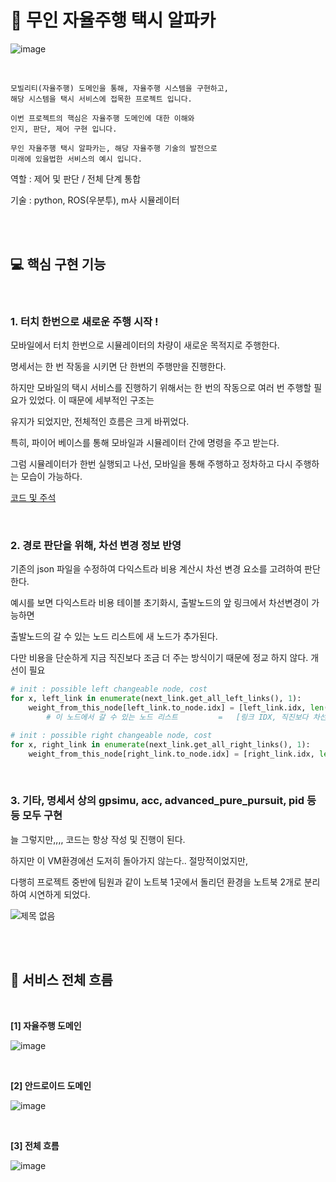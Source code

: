 # :taxi: 무인 자율주행 택시 알파카

![image](https://user-images.githubusercontent.com/89068148/196036636-99cb424a-fd81-4d8c-aec3-f246a2559992.png)

<br>

```
모빌리티(자율주행) 도메인을 통해, 자율주행 시스템을 구현하고, 
해당 시스템을 택시 서비스에 접목한 프로젝트 입니다.

이번 프로젝트의 핵심은 자율주행 도메인에 대한 이해와 
인지, 판단, 제어 구현 입니다.

무인 자율주행 택시 알파카는, 해당 자율주행 기술의 발전으로
미래에 있을법한 서비스의 예시 입니다.
```

역할 : 제어 및 판단 / 전체 단계 통합

기술 : python, ROS(우분투), m사 시뮬레이터

<br>

<br>

## :computer: 핵심 구현 기능

<br>

### 1. 터치 한번으로 새로운 주행 시작 !

모바일에서 터치 한번으로 시뮬레이터의 차량이 새로운 목적지로 주행한다.

명세서는 한 번 작동을 시키면 단 한번의 주행만을 진행한다. 

하지만 모바일의 택시 서비스를 진행하기 위해서는 한 번의 작동으로 여러 번 주행할 필요가 있었다. 이 때문에 세부적인 구조는 

유지가 되었지만, 전체적인 흐름은 크게 바뀌었다.

특히, 파이어 베이스를 통해 모바일과 시뮬레이터 간에 명령을 주고 받는다.

그럼 시뮬레이터가 한번 실행되고 나선, 모바일을 통해 주행하고 정차하고 다시 주행하는 모습이 가능하다.

[코드 및 주석](https://github.com/windy825/Alpah_car/blob/master/catkin_ws/src/alpha_car/scripts/firebase.py)

 <br>

### 2. 경로 판단을 위해, 차선 변경 정보 반영

기존의 json 파일을 수정하여 다익스트라 비용 계산시 차선 변경 요소를 고려하여 판단한다.

예시를 보면 다익스트라 비용 테이블 초기화시, 출발노드의 앞 링크에서 차선변경이 가능하면 

출발노드의 갈 수 있는 노드 리스트에 새 노드가 추가된다.

다만 비용을 단순하게 지금 직진보다 조금 더 주는 방식이기 때문에 정교 하지 않다. 개선이 필요

```python
# init : possible left changeable node, cost
for x, left_link in enumerate(next_link.get_all_left_links(), 1):
	weight_from_this_node[left_link.to_node.idx] = [left_link.idx, len(left_link.points) + 20*x]
        # 이 노드에서 갈 수 있는 노드 리스트         =   [링크 IDX, 직진보다 차선변경에 좀더 가중치를 둔 비용]

# init : possible right changeable node, cost
for x, right_link in enumerate(next_link.get_all_right_links(), 1):
	weight_from_this_node[right_link.to_node.idx] = [right_link.idx, len(right_link.points) + 20*x] 
```

<br>

### 3. 기타, 명세서 상의 gpsimu, acc, advanced_pure_pursuit, pid 등등 모두 구현

늘 그렇지만,,,, 코드는 항상 작성 및 진행이 된다.

하지만 이 VM환경에선 도저히 돌아가지 않는다.. 절망적이었지만, 

다행히 프로젝트 중반에 팀원과 같이 노트북 1곳에서 돌리던 환경을 노트북 2개로 분리하여 시연하게 되었다.

![제목 없음](https://user-images.githubusercontent.com/89068148/197391006-66aa4700-d234-4ac0-873c-ddd65bc99cf4.png)

<br>

<br>

## :gun: 서비스 전체 흐름

<br>

**[1] 자율주행 도메인**

![image](https://user-images.githubusercontent.com/89068148/197387685-6b5886ed-cfb6-4c6a-9b2c-475f886ade7f.png)

<br>

**[2] 안드로이드 도메인**

![image](https://user-images.githubusercontent.com/89068148/197387763-45c6720f-34b7-4168-b5e9-76a6696b159f.png)

<br>

**[3] 전체 흐름**

![image](https://user-images.githubusercontent.com/89068148/197387800-567f5e51-8613-486b-b9a4-2cc1f29998f6.png)

